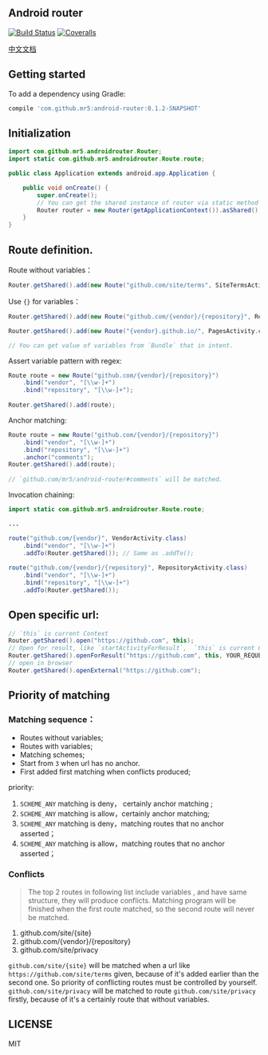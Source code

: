 ## Android router

[![Build Status](https://travis-ci.org/mr5/android-router.svg)](https://travis-ci.org/mr5/android-router)
[![Coveralls](https://coveralls.io/repos/github/mr5/android-router/badge.svg?branch=master
)](https://coveralls.io/github/mr5/android-router)

[中文文档](README_zh.md)
## Getting started
To add a dependency using Gradle:
```groovy
compile 'com.github.mr5:android-router:0.1.2-SNAPSHOT'

```
## Initialization
```java
import com.github.mr5.androidrouter.Router;
import static com.github.mr5.androidrouter.Route.route;

public class Application extends android.app.Application {

    public void onCreate() {
        super.onCreate();
        // You can get the shared instance of router via static method `getShared`, after `asShared` method called on a instance of `Router`.
        Router router = new Router(getApplicationContext()).asShared();
	}
}
```

## Route definition.

Route without variables：

```java
Router.getShared().add(new Route("github.com/site/terms", SiteTermsActivity.class));
```

Use `{}` for variables：

```java
Router.getShared().add(new Route("github.com/{vendor}/{repository}", RespositoryActivity.class));

Router.getShared().add(new Route("{vendor}.github.io/", PagesActivity.class));

// You can get value of variables from `Bundle` that in intent.

```

Assert variable pattern with regex:

```java
Route route = new Route("github.com/{vendor}/{repository}")
	.bind("vendor", "[\\w-]+")
	.bind("repository", "[\\w-]+");
	
Router.getShared().add(route);

```

Anchor matching:

```java
Route route = new Route("github.com/{vendor}/{repository}")
	.bind("vendor", "[\\w-]+")
	.bind("repository", "[\\w-]+")
	.anchor("comments");
Router.getShared().add(route);
	
// `github.com/mr5/android-router#comments` will be matched.
```

 Invocation chaining:
 

```java
import static com.github.mr5.androidrouter.Route.route;

...

route("github.com/{vendor}", VendorActivity.class)
	.bind("vendor", "[\\w-]+")
	.addTo(Router.getShared()); // Same as .addTo();
	
route("github.com/{vendor}/{repository}", RepositoryActivity.class)
	.bind("vendor", "[\\w-]+")
	.bind("repository", "[\\w-]+")
	.addTo(Router.getShared());
```
## Open specific url:

```java
// `this` is current Context
Router.getShared().open("https://github.com", this);
// Open for result, like `startActivityForResult`,  `this` is current Context
Router.getShared().openForResult("https://github.com", this, YOUR_REQUEST_CODE);
// open in browser
Router.getShared().openExternal("https://github.com");
```


## Priority of matching

### Matching sequence：

* Routes without variables;
* Routes with variables;
* Matching schemes;
* Start from `3` when url has no anchor.
* First added first matching when conflicts produced;

priority:

1. `SCHEME_ANY` matching is deny， certainly anchor matching ;
1. `SCHEME_ANY` matching is allow，certainly anchor matching;
1. `SCHEME_ANY` matching is deny，matching routes that no anchor asserted；
1. `SCHEME_ANY` matching is allow，matching routes that no anchor asserted；


### Conflicts

> The top 2 routes in following list include variables , and have same structure, they will produce conflicts. Matching program will be finished when the first route matched,  so the second route will never be matched.

1. github.com/site/{site}
2. github.com/{vendor}/{repository}
3. github.com/site/privacy

`github.com/site/{site}` will be matched when a url like `https://github.com/site/terms` given, because of it's added earlier than the second one. So priority of conflicting routes must be controlled by yourself.
`github.com/site/privacy` will be matched to route `github.com/site/privacy` firstly, because of it's a certainly route that without variables. 
 
## LICENSE
MIT